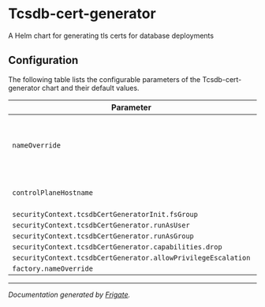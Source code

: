 
Tcsdb-cert-generator
===========

A Helm chart for generating tls certs for database deployments


## Configuration

The following table lists the configurable parameters of the Tcsdb-cert-generator chart and their default values.

| Parameter                | Description             | Default        |
| ------------------------ | ----------------------- | -------------- |
| `nameOverride` | The name for TCS database chart (Default: .Chart.Name) | `""` |
| `controlPlaneHostname` | K8s control plane IP/Hostname | `"<user input>"` |
| `securityContext.tcsdbCertGeneratorInit.fsGroup` |  | `1001` |
| `securityContext.tcsdbCertGenerator.runAsUser` |  | `1001` |
| `securityContext.tcsdbCertGenerator.runAsGroup` |  | `1001` |
| `securityContext.tcsdbCertGenerator.capabilities.drop` |  | `["all"]` |
| `securityContext.tcsdbCertGenerator.allowPrivilegeEscalation` |  | `false` |
| `factory.nameOverride` |  | `""` |



---
_Documentation generated by [Frigate](https://frigate.readthedocs.io)._

